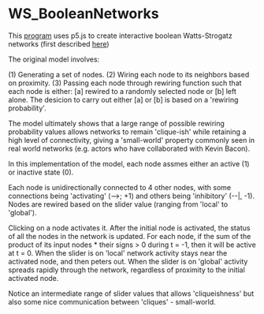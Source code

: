# WS_BooleanNetworks 

This [program](https://setuvora.github.io/WSBooleanNetwork/) uses p5.js to create interactive boolean Watts-Strogatz networks (first described [here](https://www.nature.com/articles/30918))  

The original model involves:

(1) Generating a set of nodes.
(2) Wiring each node to its neighbors based on proximity.
(3) Passing each node through rewiring function such that each node is either: [a] rewired to a randomly selected node or [b] left alone. The desicion to carry out either [a] or [b] is based on a 'rewiring probability'.

The model ultimately shows that a large range of possible rewiring probability values allows networks to remain 'clique-ish' while retaining a high level of connectivity, giving a 'small-world' property commonly seen in real world networks (e.g. actors who have collaborated with Kevin Bacon).

In this implementation of the model, each node assmes either an active (1) or inactive state (0).  

Each node is unidirectionally connected to 4 other nodes, with some connections being 'activating' (-->; +1) and others being 'inhibitory' (--|, -1).  Nodes are rewired based on the slider value (ranging from 'local' to 'global').

Clicking on a node activates it.  After the initial node is activated, the status of all the nodes in the network is updated.
For each node, if the sum of the product of its input nodes * their signs > 0 during t = -1, then it will be active at t = 0.  When the slider is on 'local' network activity stays near the activated node, and then peters out.  When the slider is on 'global' activity spreads rapidly through the network, regardless of proximity to the initial activated node.

Notice an intermediate range of slider values that allows 'cliqueishness' but also some nice communication between 'cliques' - small-world. 
